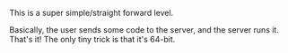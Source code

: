 This is a super simple/straight forward level.

Basically, the user sends some code to the server, and the server runs it.
That's it! The only tiny trick is that it's 64-bit.

